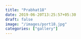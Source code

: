 ```yaml
---
title: "Prabhat18"
date: 2019-06-20T13:25:57+05:30
draft: false
image: "/images/port18.jpg"
categories: ["gallery"]
---
```


